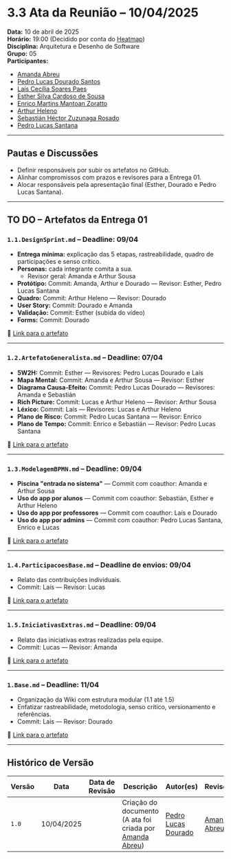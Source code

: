 # 3.3 Ata da Reunião – 10/04/2025

**Data:** 10 de abril de 2025  
**Horário:** 19:00 (Decidido por conta do [Heatmap](/Base/1.5.IniciativasExtras/1.5.1.Heatmap.md))  
**Disciplina:** Arquitetura e Desenho de Software  
**Grupo:** 05  
**Participantes:**
- [Amanda Abreu](https://github.com/Amandaaaaabreu)
- [Pedro Lucas Dourado Santos](https://github.com/lucasdray)
- [Laís Cecília Soares Paes](https://github.com/Laisczt)
- [Esther Silva Cardoso de Sousa](https://github.com/esthersousa)
- [Enrico Martins Mantoan Zoratto](https://github.com/sidts)
- [Arthur Heleno](https://github.com/arthur-heleno)
- [Sebastián Héctor Zuzunaga Rosado](https://github.com/sebazac332)
- [Pedro Lucas Santana](https://github.com/pedrolucas12)

---

## Pautas e Discussões

- Definir responsáveis por subir os artefatos no GitHub.
- Alinhar compromissos com prazos e revisores para a Entrega 01.
- Alocar responsáveis pela apresentação final (Esther, Dourado e Pedro Lucas Santana).

---

## TO DO – Artefatos da Entrega 01

### `1.1.DesignSprint.md` – Deadline: 09/04

- **Entrega mínima:** explicação das 5 etapas, rastreabilidade, quadro de participações e senso crítico.
- **Personas:** cada integrante comita a sua.
  - Revisor geral: Amanda e Arthur Sousa
- **Protótipo:** Commit: Amanda, Arthur e Dourado — Revisor: Esther, Pedro Lucas Santana
- **Quadro:** Commit: Arthur Heleno — Revisor: Dourado
- **User Story:** Commit: Dourado e Amanda
- **Validação:** Commit: Esther (subida do vídeo)
- **Forms:** Commit: Dourado

🔗 [Link para o artefato](https://github.com/UnBArqDsw2025-1-Turma01/RepositorioTemplateEntrega1/blob/main/docs/Base/1.1.DesignSprint.md)

---

### `1.2.ArtefatoGeneralista.md` – Deadline: 07/04

- **5W2H:** Commit: Esther — Revisores: Pedro Lucas Dourado e Laís  
- **Mapa Mental:** Commit: Amanda e Arthur Sousa — Revisor: Esther  
- **Diagrama Causa-Efeito:** Commit: Pedro Lucas Dourado — Revisores: Amanda e Sebastián  
- **Rich Picture:** Commit: Lucas e Arthur Heleno — Revisor: Arthur Sousa  
- **Léxico:** Commit: Laís — Revisores: Lucas e Arthur Heleno  
- **Plano de Risco:** Commit: Pedro Lucas Santana — Revisor: Enrico  
- **Plano de Tempo:** Commit: Enrico e Sebastián — Revisor: Pedro Lucas Santana

🔗 [Link para o artefato](https://github.com/UnBArqDsw2025-1-Turma01/RepositorioTemplateEntrega1/blob/main/docs/Base/1.2.ArtefatoGeneralista.md)

---

### `1.3.ModelagemBPMN.md` – Deadline: 09/04

- **Piscina "entrada no sistema"** — Commit com coauthor: Amanda e Arthur Sousa  
- **Uso do app por alunos** — Commit com coauthor: Sebastián, Esther e Arthur Heleno  
- **Uso do app por professores** — Commit com coauthor: Laís e Dourado  
- **Uso do app por admins** — Commit com coauthor: Pedro Lucas Santana, Enrico e Lucas

🔗 [Link para o artefato](https://github.com/UnBArqDsw2025-1-Turma01/RepositorioTemplateEntrega1/blob/main/docs/Base/1.3.ModelagemBPMN.md)

---

### `1.4.ParticipacoesBase.md` – Deadline de envios: 09/04

- Relato das contribuições individuais.
- Commit: Laís — Revisor: Lucas

🔗 [Link para o artefato](https://github.com/UnBArqDsw2025-1-Turma01/RepositorioTemplateEntrega1/blob/main/docs/Base/1.4.ParticipacoesBase.md)

---

### `1.5.IniciativasExtras.md` – Deadline: 09/04

- Relato das iniciativas extras realizadas pela equipe.
- Commit: Lucas — Revisor: Amanda

🔗 [Link para o artefato](https://github.com/UnBArqDsw2025-1-Turma01/RepositorioTemplateEntrega1/blob/main/docs/Base/1.5.IniciativasExtras.md)

---

### `1.Base.md` – Deadline: 11/04

- Organização da Wiki com estrutura modular (1.1 até 1.5)
- Enfatizar rastreabilidade, metodologia, senso crítico, versionamento e referências.
- Commit: Laís — Revisor: Dourado

🔗 [Link para o artefato](https://github.com/UnBArqDsw2025-1-Turma01/RepositorioTemplateEntrega1/blob/main/docs/Base/1.Base.md)

---

## Histórico de Versão

| Versão | Data       | Data de Revisão | Descrição                                                                                     | Autor(es)                                           | Revisor(es) | Detalhes da revisão |
|--------|------------|-----------------|-----------------------------------------------------------------------------------------------|-----------------------------------------------------|-------------|---------------------|
| `1.0`  | 10/04/2025 |                 | Criação do documento (A ata foi criada por [Amanda Abreu](https://github.com/Amandaaaaabreu)) | [Pedro Lucas Dourado](https://github.com/lucasdray) |     [Amanda Abreu](https://github.com/Amandaaaaabreu)         |      Revisão e atualização da ata               |
